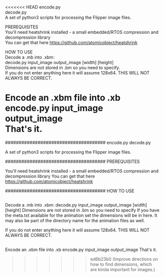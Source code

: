 <<<<<<< HEAD
encode.py  
decode.py  
A set of python3 scripts for processing the Flipper image files.  
  
  
PREREQUISITES  
You'll need heatshrink installed - a small embedded/RTOS compression and decompression library  
You can get that here https://github.com/atomicobject/heatshrink  
  
  
HOW TO USE  
Decode a .mb into .xbm:  
decode.py input_image output_image [width] [height]  
Dimensions are not stored in .bm so you need to specify.  
If you do not enter anything here it will assume 128x64. THIS WILL NOT ALWAYS BE CORRECT.  
  
  
Encode an .xbm file into .xb  
encode.py input_image output_image  
That's it.   
=======
#####################################
encode.py
decode.py

A set of python3 scripts for processing the Flipper image files.

#####################################
PREREQUISITES

You'll need heatshrink installed - a small embedded/RTOS compression and decompression library
You can get that here https://github.com/atomicobject/heatshrink

#####################################
HOW TO USE

##
Decode a .mb into .xbm:
decode.py input_image output_image [width] [height] 
Dimensions are not stored in .bm so you need to specify
If you have the meta.txt available for the animation set the dimensions will be in here.
It may also be part of the directory name for the animation files as well.

If you do not enter anything here it will assume 128x64. THIS WILL NOT ALWAYS BE CORRECT.

##
Encode an .xbm file into .xb
encode.py input_image output_image
That's it. 
>>>>>>> ed6b23b0 (Improve directions on how to find dimensions, which are kinda important for images.)




